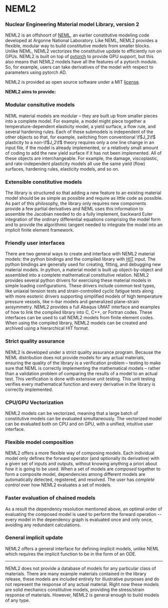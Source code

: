 # NEML2

### Nuclear Engineering Material model Library, version 2

NEML2 is an offshoort of [NEML](https://github.com/Argonne-National-Laboratory/neml), an earlier constitutive modeling code developed at Argonne National Laboratory.
Like NEML, NEML2 provides a flexible, modular way to build constitutive models from smaller blocks.
Unlike NEML, NEML2 vectorizes the constitutive update to efficiently run on GPUs.  NEML2 is built on top of [pytorch](https://pytorch.org/cppdocs/)
to provide GPU support, but this also means that NEML2 models have all the features of a pytorch module.  So, for example, users can take derivatives of the model
with respect to parameters using pytorch AD.

NEML2 is provided as open source software under a MIT [license](LICENSE).

**NEML2 aims to provide:**

### Modular consitutive models

NEML material models are modular – they are built up from smaller pieces into a complete model. For example, a model might piece together a temperature-dependent elasticity model, a yield surface, a flow rule, and several hardening rules. Each of these submodels is independent of the other objects so that, for example, switching from conventional \f$J_2\f$ plasticity to a non-\f$J_2\f$ theory requires only a one line change in an input file, if the model is already implemented, or a relatively small amount of coding to add the new yield surface if it has not been implemented. All of these objects are interchangeable. For example, the damage, viscoplastic, and rate-independent plasticity models all use the same yield (flow) surfaces, hardening rules, elasticity models, and so on.

### Extensible constitutive models

The library is structured so that adding a new feature to an existing material model should be as simple as possible and require as little code as possible. As part of this philosophy, the library only requires new components provide a few partial derivatives and NEML uses this information to assemble the Jacobian needed to do a fully implement, backward Euler integration of the ordinary differential equations comprising the model form and to provide the algorithmic tangent needed to integrate the model into an implicit finite element framework.

### Friendly user interfaces

There are two general ways to create and interface with NEML2 material models: the python bindings and the compiled library with [HIT](https://github.com/idaholab/moose/tree/next/framework/contrib/hit) input. The python bindings are generally used for creating, fitting, and debugging new material models. In python, a material model is built up object-by-object and assembled into a complete mathematical constitutive relation. NEML2 provides several python drivers for exercising these material models in simple loading configurations. These drivers include common test types, like uniaxial tension tests and strain-controlled cyclic fatigue tests along with more esoteric drivers supporting simplified models of high temperature pressure vessels, like n-bar models and generalized plane-strain axisymmetry. NEML2 provides a full Abaqus UMAT interface and examples of how to link the compiled library into C, C++, or Fortran codes. These interfaces can be used to call NEML2 models from finite element codes. When using the compiled library, NEML2 models can be created and archived using a hierarchical HIT format.

### Strict quality assurance

NEML2 is developed under a strict quality assurance program. Because the NEML distribution does not provide models for any actual materials, ensuring the quality of the library is a verification problem – testing to make sure that NEML is correctly implementing the mathematical models – rather than a validation problem of comparing the results of a model to an actual test. This verification is done with extensive unit testing. This unit testing verifies every mathematical function and every derivative in the library is correctly implemented.

### CPU/GPU Vectorization

NEML2 models can be vectorized, meaning that a large batch of constitutive models can be evaluated simultaneously. The vectorized model can be evaluated both on CPU and on GPU, with a unified, intuitive user interface.

### Flexible model composition

NEML2 offers a more flexible way of composing models. Each individual model only defines the forward operator (and optionally its derivative) with a given set of inputs and outputs, without knowing anything a priori about how it is going to be used. When a set of models are *composed* together to form a composite model, dependencies among different models are automatically detected, registered, and resolved. The user has *complete control* over how NEML2 evaluates a set of models.

### Faster evaluation of chained models

As a result the dependency resolution mentioned above, an optimal order of evaluating the composed model is used to perform the forward operation -- every model in the dependency graph is evaluated once and only once, avoiding any redundant calculations.

### General implicit update

NEML2 offers a general interface for defining implicit models, unlike NEML which requires the implicit function to be in the form of an ODE.

- - -

NEML2 does not provide a database of models for any particular class of materials. There are many example materials contained in the library release, these models are included entirely for illustrative purposes and do not represent the response of any actual material.  Right now these models are solid mechanics constitutive models, providing the stress/strain response of materials.  However, NEML2 is general enough to build models of any type.
